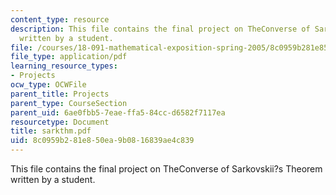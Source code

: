 ```yaml
---
content_type: resource
description: This file contains the final project on TheConverse of Sarkovskii?s Theorem
  written by a student.
file: /courses/18-091-mathematical-exposition-spring-2005/8c0959b281e850ea9b0816839ae4c839_sarkthm.pdf
file_type: application/pdf
learning_resource_types:
- Projects
ocw_type: OCWFile
parent_title: Projects
parent_type: CourseSection
parent_uid: 6ae0fbb5-7eae-ffa5-84cc-d6582f7117ea
resourcetype: Document
title: sarkthm.pdf
uid: 8c0959b2-81e8-50ea-9b08-16839ae4c839
---
```

This file contains the final project on TheConverse of Sarkovskii?s Theorem written by a student.

